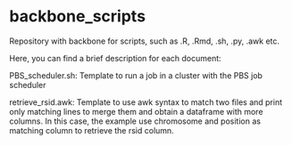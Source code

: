 # backbone_scripts
Repository with backbone for scripts, such as .R, .Rmd, .sh, .py, .awk etc.

Here, you can find a brief description for each document:

PBS_scheduler.sh:
Template to run a job in a cluster with the PBS job scheduler

retrieve_rsid.awk:
Template to use awk syntax to match two files and print only matching lines to merge them and obtain a dataframe with more columns. In this case, the example use chromosome and position as matching column to retrieve the rsid column.
 
